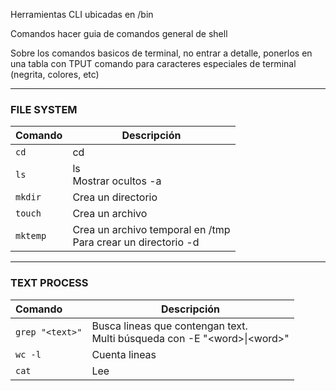 Herramientas CLI ubicadas en /bin

Comandos hacer guia de comandos general de shell

Sobre los comandos basicos de terminal, no entrar a detalle, ponerlos en una tabla con 
TPUT comando para caracteres especiales de terminal (negrita, colores, etc)


---
### FILE SYSTEM

| Comando  | Descripción                                                     |
| :------- | --------------------------------------------------------------- |
| `cd`     | cd                                                              |
| `ls`     | ls<br>Mostrar ocultos -a                                        |
| `mkdir`  | Crea un directorio                                              |
| `touch`  | Crea un archivo                                                 |
| `mktemp` | Crea un archivo temporal en /tmp<br>Para crear un directorio -d |

---
### TEXT PROCESS
| Comando         | Descripción                                                                     |
| :-------------- | ------------------------------------------------------------------------------- |
| `grep "<text>"` | Busca lineas que contengan text.<br>Multi búsqueda con  -E "\<word\>\|\<word\>" |
| `wc -l`         | Cuenta lineas                                                                   |
| `cat`           | Lee                                                                             |

